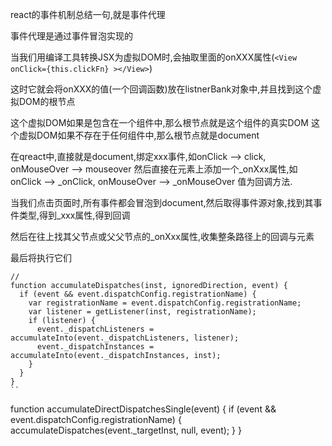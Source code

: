 react的事件机制总结一句,就是事件代理


事件代理是通过事件冒泡实现的

当我们用编译工具转换JSX为虚拟DOM时,会抽取里面的onXXX属性(`<View onClick={this.clickFn} ></View>`)

这时它就会将onXXX的值(一个回调函数)放在listnerBank对象中,并且找到这个虚拟DOM的根节点

这个虚拟DOM如果是包含在一个组件中,那么根节点就是这个组件的真实DOM
这个虚拟DOM如果不存在于任何组件中,那么根节点就是document

在qreact中,直接就是document,绑定xxx事件,如onClick --> click, onMouseOver --> mouseover
然后直接在元素上添加一个_onXxx属性,如onClick --> _onClick, onMouseOver --> _onMouseOver
值为回调方法.

当我们点击页面时,所有事件都会冒泡到document,然后取得事件源对象,找到其事件类型,得到_xxx属性,得到回调

然后在往上找其父节点或父父节点的_onXxx属性,收集整条路径上的回调与元素

最后将执行它们

```
//
function accumulateDispatches(inst, ignoredDirection, event) {
  if (event && event.dispatchConfig.registrationName) {
    var registrationName = event.dispatchConfig.registrationName;
    var listener = getListener(inst, registrationName);
    if (listener) {
      event._dispatchListeners = accumulateInto(event._dispatchListeners, listener);
      event._dispatchInstances = accumulateInto(event._dispatchInstances, inst);
    }
  }
}
``

```
function accumulateDirectDispatchesSingle(event) {
  if (event && event.dispatchConfig.registrationName) {
    accumulateDispatches(event._targetInst, null, event);
  }
}
```

